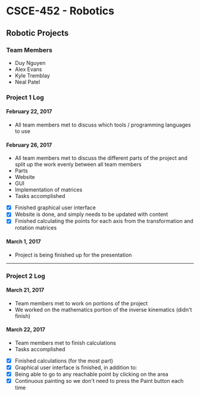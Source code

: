 # CSCE-452 - Robotics
## Robotic Projects
### Team Members
- Duy Nguyen
- Alex Evans
- Kyle Tremblay
- Neal Patel
 
### Project 1 Log
#### February 22, 2017
- All team members met to discuss which tools / programming languages to use

#### February 26, 2017
- All team members met to discuss the different parts of the project and split up the work evenly between all team members
- Parts
 - Website
 - GUI
 - Implementation of matrices
- Tasks accomplished
 - [x] Finished graphical user interface
 - [x] Website is done, and simply needs to be updated with content
 - [x] Finished calculating the points for each axis from the transformation and rotation matrices

#### March 1, 2017
- Project is being finished up for the presentation

---

### Project 2 Log
#### March 21, 2017
- Team members met to work on portions of the project
- We worked on the mathematics portion of the inverse kinematics (didn't finish)

#### March 22, 2017
- Team members met to finish calculations
- Tasks accomplished
 - [x] Finished calculations (for the most part)
 - [x] Graphical user interface is finished, in addition to:
  - [x] Being able to go to any reachable point by clicking on the area
  - [x] Continuous painting so we don't need to press the Paint button each time

